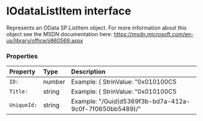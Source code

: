 # IOdataListItem interface

Represents an OData SP.ListItem object. For more information about this object 
see the MSDN documentation here: 
https://msdn.microsoft.com/en-us/library/office/jj860569.aspx



### Properties

| Property	   | Type	| Description|
|:-------------|:-------|:-----------|
|`ID:`      | number | Example: { StrinValue: "0x010100C5 |
|`Title:`      | string | Example: { StrinValue: "0x010100C5 |
|`UniqueId:`      | string | Example: "/Guid(d5369f3b-bd7a-412a-9c0f-7f0650bb5489)/" |




